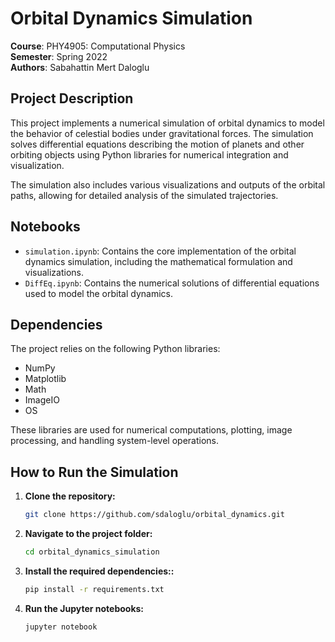 # Orbital Dynamics Simulation

**Course**: PHY4905: Computational Physics  
**Semester**: Spring 2022  
**Authors**: Sabahattin Mert Daloglu

## Project Description

This project implements a numerical simulation of orbital dynamics to model the behavior of celestial bodies under gravitational forces. The simulation solves differential equations describing the motion of planets and other orbiting objects using Python libraries for numerical integration and visualization.

The simulation also includes various visualizations and outputs of the orbital paths, allowing for detailed analysis of the simulated trajectories.

## Notebooks

- `simulation.ipynb`: Contains the core implementation of the orbital dynamics simulation, including the mathematical formulation and visualizations.
- `DiffEq.ipynb`: Contains the numerical solutions of differential equations used to model the orbital dynamics.

## Dependencies

The project relies on the following Python libraries:

- NumPy
- Matplotlib
- Math
- ImageIO
- OS

These libraries are used for numerical computations, plotting, image processing, and handling system-level operations.

## How to Run the Simulation

1. **Clone the repository:**
   ```bash
   git clone https://github.com/sdaloglu/orbital_dynamics.git

2. **Navigate to the project folder:**
   ```bash
   cd orbital_dynamics_simulation

3. **Install the required dependencies::**
   ```bash
   pip install -r requirements.txt

4. **Run the Jupyter notebooks:**
   ```bash
   jupyter notebook